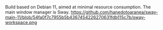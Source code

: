 Build based on Debian 11, aimed at minimal resource consumption.
The main window manager is Sway.
https://github.com/hanedotoaranea/sway-main-11/blob/54fa0f7c7955b5b4367454226270631fdb115c7b/sway-workspace.png

